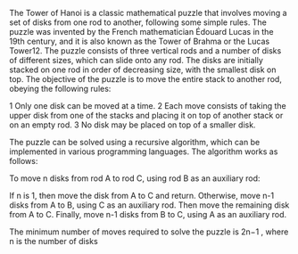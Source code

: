 The Tower of Hanoi is a classic mathematical puzzle that involves moving a set of disks from one rod to another, following some simple rules. The puzzle was invented by the French mathematician Édouard Lucas in the 19th century, and it is also known as the Tower of Brahma or the Lucas Tower12.
The puzzle consists of three vertical rods and a number of disks of different sizes, which can slide onto any rod. The disks are initially stacked on one rod in order of decreasing size, with the smallest disk on top. The objective of the puzzle is to move the entire stack to another rod, obeying the following rules:

1 Only one disk can be moved at a time.
2 Each move consists of taking the upper disk from one of the stacks and placing it on top of another stack or on an empty rod.
3 No disk may be placed on top of a smaller disk.

The puzzle can be solved using a recursive algorithm, which can be implemented in various programming languages. The algorithm works as follows:

To move n disks from rod A to rod C, using rod B as an auxiliary rod:

If n is 1, then move the disk from A to C and return.
Otherwise, move n-1 disks from A to B, using C as an auxiliary rod.
Then move the remaining disk from A to C.
Finally, move n-1 disks from B to C, using A as an auxiliary rod.



The minimum number of moves required to solve the puzzle is 2n−1
, where n is the number of disks
